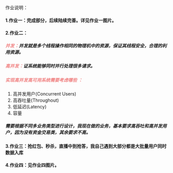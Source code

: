 作业说明：
#### 1.作业一：完成部分，后续陆续完善。详见作业一图片。
#### 2.作业二：
##### <font color=LightCoral>**并发：**</font>并发就是多个线程操作相同的物理机中的资源，保证其线程安全，合理的利用资源。

##### <font color=LightCoral>**高并发：**</font>证系统能够同时并行处理很多请求。
##### <font color=LightCoral>**实现高并发高可用系统需要考虑哪些 ：**</font>
1. 高并发用户(Concurrent Users)
2. 高吞吐量(Throughout)
3. 低延迟(Latency)
4. 容量
##### 需要根据不同多业务类型进行设计，我现在做的业务，基本要求高吞吐和高并发用户，因为没有资金交易类，其余要求不高。
#### 3.作业三：抢红包、秒杀，直播中到抢答，我自己遇到大部分都是大批量用户同时数据入库
#### 4.作业四：见作业四图片。